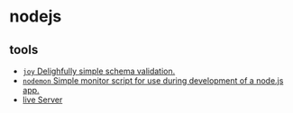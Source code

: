# nodejs

## tools

- [`joy` Delighfully simple schema validation.](https://npm.taobao.org/package/joy)
- [`nodemon` Simple monitor script for use during development of a node.js app.](https://npm.taobao.org/package/nodemon)
- [live Server](https://marketplace.visualstudio.com/items?itemName=ritwickdey.LiveServer)
